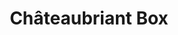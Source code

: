 ---
title: "Châteaubriant Box"
url: /chateaubriant/chateaubriant-box/
shop: location de stockage
---
